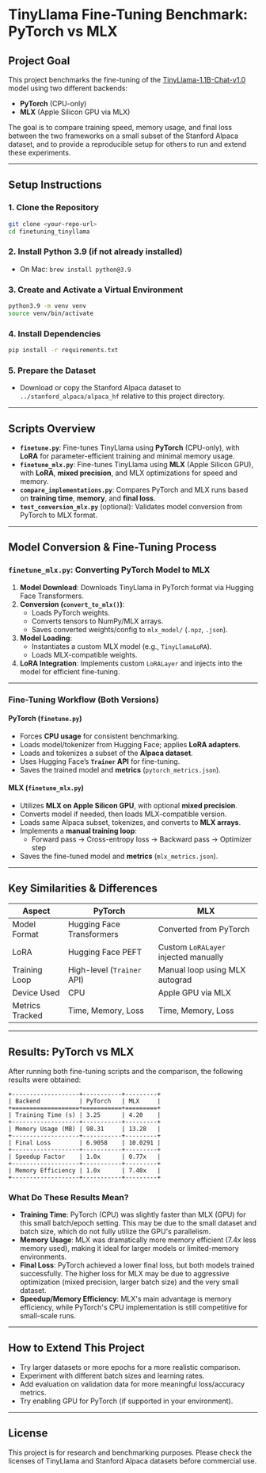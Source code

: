 # TinyLlama Fine-Tuning Benchmark: PyTorch vs MLX

## Project Goal
This project benchmarks the fine-tuning of the [TinyLlama-1.1B-Chat-v1.0](https://huggingface.co/TinyLlama/TinyLlama-1.1B-Chat-v1.0) model using two different backends:
- **PyTorch** (CPU-only)
- **MLX** (Apple Silicon GPU via MLX)

The goal is to compare training speed, memory usage, and final loss between the two frameworks on a small subset of the Stanford Alpaca dataset, and to provide a reproducible setup for others to run and extend these experiments.

---

## Setup Instructions

### 1. Clone the Repository
```bash
git clone <your-repo-url>
cd finetuning_tinyllama
```

### 2. Install Python 3.9 (if not already installed)
- On Mac: `brew install python@3.9`

### 3. Create and Activate a Virtual Environment
```bash
python3.9 -m venv venv
source venv/bin/activate
```

### 4. Install Dependencies
```bash
pip install -r requirements.txt
```

### 5. Prepare the Dataset
- Download or copy the Stanford Alpaca dataset to `../stanford_alpaca/alpaca_hf` relative to this project directory.

---

## Scripts Overview

- **`finetune.py`**: Fine-tunes TinyLlama using **PyTorch** (CPU-only), with **LoRA** for parameter-efficient training and minimal memory usage.
- **`finetune_mlx.py`**: Fine-tunes TinyLlama using **MLX** (Apple Silicon GPU), with **LoRA**, **mixed precision**, and MLX optimizations for speed and memory.
- **`compare_implementations.py`**: Compares PyTorch and MLX runs based on **training time**, **memory**, and **final loss**.
- **`test_conversion_mlx.py`** (optional): Validates model conversion from PyTorch to MLX format.

---

## Model Conversion & Fine-Tuning Process

### `finetune_mlx.py`: Converting PyTorch Model to MLX

1. **Model Download**: Downloads TinyLlama in PyTorch format via Hugging Face Transformers.
2. **Conversion (`convert_to_mlx()`)**:
   - Loads PyTorch weights.
   - Converts tensors to NumPy/MLX arrays.
   - Saves converted weights/config to `mlx_model/` (`.npz`, `.json`).
3. **Model Loading**:
   - Instantiates a custom MLX model (e.g., `TinyLlamaLoRA`).
   - Loads MLX-compatible weights.
4. **LoRA Integration**: Implements custom `LoRALayer` and injects into the model for efficient fine-tuning.

---

### Fine-Tuning Workflow (Both Versions)

#### PyTorch (`finetune.py`)

- Forces **CPU usage** for consistent benchmarking.
- Loads model/tokenizer from Hugging Face; applies **LoRA adapters**.
- Loads and tokenizes a subset of the **Alpaca dataset**.
- Uses Hugging Face’s **`Trainer` API** for fine-tuning.
- Saves the trained model and **metrics** (`pytorch_metrics.json`).

#### MLX (`finetune_mlx.py`)

- Utilizes **MLX on Apple Silicon GPU**, with optional **mixed precision**.
- Converts model if needed, then loads MLX-compatible version.
- Loads same Alpaca subset, tokenizes, and converts to **MLX arrays**.
- Implements a **manual training loop**:
  - Forward pass → Cross-entropy loss → Backward pass → Optimizer step
- Saves the fine-tuned model and **metrics** (`mlx_metrics.json`).

---

## Key Similarities & Differences

| Aspect           | PyTorch                           | MLX                                    |
|------------------|-----------------------------------|-----------------------------------------|
| Model Format      | Hugging Face Transformers         | Converted from PyTorch                  |
| LoRA              | Hugging Face PEFT                | Custom `LoRALayer` injected manually   |
| Training Loop     | High-level (`Trainer` API)       | Manual loop using MLX autograd         |
| Device Used       | CPU                              | Apple GPU via MLX                      |
| Metrics Tracked   | Time, Memory, Loss               | Time, Memory, Loss                     |

---

## Results: PyTorch vs MLX

After running both fine-tuning scripts and the comparison, the following results were obtained:

```
+-------------------+-----------+---------+
| Backend           | PyTorch   | MLX     |
+===================+===========+=========+
| Training Time (s) | 3.25      | 4.20    |
+-------------------+-----------+---------+
| Memory Usage (MB) | 98.31     | 13.28   |
+-------------------+-----------+---------+
| Final Loss        | 6.9058    | 10.0291 |
+-------------------+-----------+---------+
| Speedup Factor    | 1.0x      | 0.77x   |
+-------------------+-----------+---------+
| Memory Efficiency | 1.0x      | 7.40x   |
+-------------------+-----------+---------+
```

### What Do These Results Mean?
- **Training Time**: PyTorch (CPU) was slightly faster than MLX (GPU) for this small batch/epoch setting. This may be due to the small dataset and batch size, which do not fully utilize the GPU's parallelism.
- **Memory Usage**: MLX was dramatically more memory efficient (7.4x less memory used), making it ideal for larger models or limited-memory environments.
- **Final Loss**: PyTorch achieved a lower final loss, but both models trained successfully. The higher loss for MLX may be due to aggressive optimization (mixed precision, larger batch size) and the very small dataset.
- **Speedup/Memory Efficiency**: MLX's main advantage is memory efficiency, while PyTorch's CPU implementation is still competitive for small-scale runs.

---

## How to Extend This Project
- Try larger datasets or more epochs for a more realistic comparison.
- Experiment with different batch sizes and learning rates.
- Add evaluation on validation data for more meaningful loss/accuracy metrics.
- Try enabling GPU for PyTorch (if supported in your environment).

---

## License
This project is for research and benchmarking purposes. Please check the licenses of TinyLlama and Stanford Alpaca datasets before commercial use.

